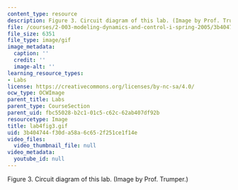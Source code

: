 ```yaml
---
content_type: resource
description: Figure 3. Circuit diagram of this lab. (Image by Prof. Trumper.)
file: /courses/2-003-modeling-dynamics-and-control-i-spring-2005/3b404744f30da58a6c652f251ce1f14e_lab4fig3.gif
file_size: 6351
file_type: image/gif
image_metadata:
  caption: ''
  credit: ''
  image-alt: ''
learning_resource_types:
- Labs
license: https://creativecommons.org/licenses/by-nc-sa/4.0/
ocw_type: OCWImage
parent_title: Labs
parent_type: CourseSection
parent_uid: fbc55028-b2c1-01c5-c62c-62ab407df92b
resourcetype: Image
title: lab4fig3.gif
uid: 3b404744-f30d-a58a-6c65-2f251ce1f14e
video_files:
  video_thumbnail_file: null
video_metadata:
  youtube_id: null
---
```

Figure 3. Circuit diagram of this lab. (Image by Prof. Trumper.)